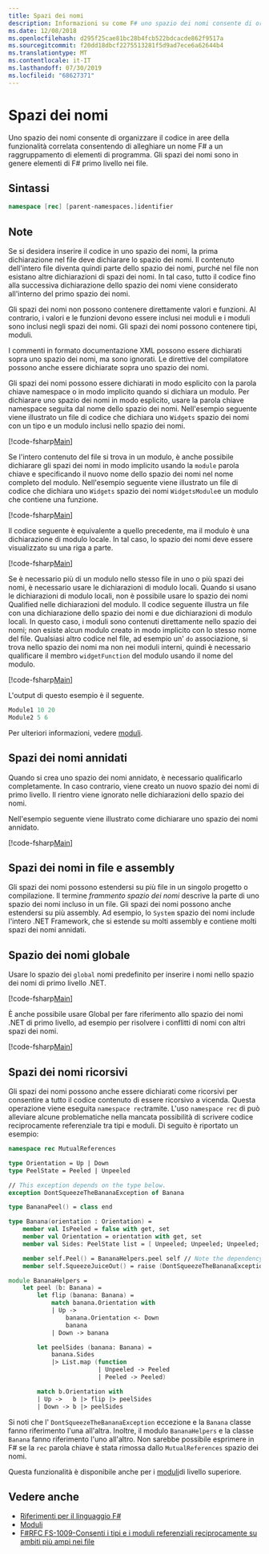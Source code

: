 ```yaml
---
title: Spazi dei nomi
description: Informazioni su come F# uno spazio dei nomi consente di organizzare il codice in aree di funzionalità correlate consentendo di alleghiare un nome a un raggruppamento di elementi di programma.
ms.date: 12/08/2018
ms.openlocfilehash: d295f25cae81bc28b4fcb522bdcacde862f9517a
ms.sourcegitcommit: f20dd18dbcf2275513281f5d9ad7ece6a62644b4
ms.translationtype: MT
ms.contentlocale: it-IT
ms.lasthandoff: 07/30/2019
ms.locfileid: "68627371"
---
```

# <a name="namespaces"></a>Spazi dei nomi

Uno spazio dei nomi consente di organizzare il codice in aree della funzionalità correlata consentendo di alleghiare un nome F# a un raggruppamento di elementi di programma. Gli spazi dei nomi sono in genere elementi di F# primo livello nei file.

## <a name="syntax"></a>Sintassi

```fsharp
namespace [rec] [parent-namespaces.]identifier
```

## <a name="remarks"></a>Note

Se si desidera inserire il codice in uno spazio dei nomi, la prima dichiarazione nel file deve dichiarare lo spazio dei nomi. Il contenuto dell'intero file diventa quindi parte dello spazio dei nomi, purché nel file non esistano altre dichiarazioni di spazi dei nomi. In tal caso, tutto il codice fino alla successiva dichiarazione dello spazio dei nomi viene considerato all'interno del primo spazio dei nomi.

Gli spazi dei nomi non possono contenere direttamente valori e funzioni. Al contrario, i valori e le funzioni devono essere inclusi nei moduli e i moduli sono inclusi negli spazi dei nomi. Gli spazi dei nomi possono contenere tipi, moduli.

I commenti in formato documentazione XML possono essere dichiarati sopra uno spazio dei nomi, ma sono ignorati. Le direttive del compilatore possono anche essere dichiarate sopra uno spazio dei nomi.

Gli spazi dei nomi possono essere dichiarati in modo esplicito con la parola chiave namespace o in modo implicito quando si dichiara un modulo. Per dichiarare uno spazio dei nomi in modo esplicito, usare la parola chiave namespace seguita dal nome dello spazio dei nomi. Nell'esempio seguente viene illustrato un file di codice che dichiara uno `Widgets` spazio dei nomi con un tipo e un modulo inclusi nello spazio dei nomi.

[!code-fsharp[Main](~/samples/snippets/fsharp/lang-ref-2/snippet6406.fs)]

Se l'intero contenuto del file si trova in un modulo, è anche possibile dichiarare gli spazi dei nomi in modo implicito usando la `module` parola chiave e specificando il nuovo nome dello spazio dei nomi nel nome completo del modulo. Nell'esempio seguente viene illustrato un file di codice che dichiara uno `Widgets` spazio dei nomi `WidgetsModule`e un modulo che contiene una funzione.

[!code-fsharp[Main](~/samples/snippets/fsharp/lang-ref-2/snippet6401.fs)]

Il codice seguente è equivalente a quello precedente, ma il modulo è una dichiarazione di modulo locale. In tal caso, lo spazio dei nomi deve essere visualizzato su una riga a parte.

[!code-fsharp[Main](~/samples/snippets/fsharp/namespaces/snippet6402.fs)]

Se è necessario più di un modulo nello stesso file in uno o più spazi dei nomi, è necessario usare le dichiarazioni di modulo locali. Quando si usano le dichiarazioni di modulo locali, non è possibile usare lo spazio dei nomi Qualified nelle dichiarazioni del modulo. Il codice seguente illustra un file con una dichiarazione dello spazio dei nomi e due dichiarazioni di modulo locali. In questo caso, i moduli sono contenuti direttamente nello spazio dei nomi; non esiste alcun modulo creato in modo implicito con lo stesso nome del file. Qualsiasi altro codice nel file, ad esempio un' `do` associazione, si trova nello spazio dei nomi ma non nei moduli interni, quindi è necessario qualificare il membro `widgetFunction` del modulo usando il nome del modulo.

[!code-fsharp[Main](~/samples/snippets/fsharp/lang-ref-2/snippet6403.fs)]

L'output di questo esempio è il seguente.

```fsharp
Module1 10 20
Module2 5 6
```

Per ulteriori informazioni, vedere [moduli](modules.md).

## <a name="nested-namespaces"></a>Spazi dei nomi annidati

Quando si crea uno spazio dei nomi annidato, è necessario qualificarlo completamente. In caso contrario, viene creato un nuovo spazio dei nomi di primo livello. Il rientro viene ignorato nelle dichiarazioni dello spazio dei nomi.

Nell'esempio seguente viene illustrato come dichiarare uno spazio dei nomi annidato.

[!code-fsharp[Main](~/samples/snippets/fsharp/lang-ref-2/snippet6404.fs)]

## <a name="namespaces-in-files-and-assemblies"></a>Spazi dei nomi in file e assembly

Gli spazi dei nomi possono estendersi su più file in un singolo progetto o compilazione. Il termine *frammento spazio dei nomi* descrive la parte di uno spazio dei nomi incluso in un file. Gli spazi dei nomi possono anche estendersi su più assembly. Ad esempio, lo `System` spazio dei nomi include l'intero .NET Framework, che si estende su molti assembly e contiene molti spazi dei nomi annidati.

## <a name="global-namespace"></a>Spazio dei nomi globale

Usare lo spazio dei `global` nomi predefinito per inserire i nomi nello spazio dei nomi di primo livello .NET.

[!code-fsharp[Main](~/samples/snippets/fsharp/lang-ref-2/snippet6407.fs)]

È anche possibile usare Global per fare riferimento allo spazio dei nomi .NET di primo livello, ad esempio per risolvere i conflitti di nomi con altri spazi dei nomi.

[!code-fsharp[Main](~/samples/snippets/fsharp/lang-ref-2/snippet6408.fs)]

## <a name="recursive-namespaces"></a>Spazi dei nomi ricorsivi

Gli spazi dei nomi possono anche essere dichiarati come ricorsivi per consentire a tutto il codice contenuto di essere ricorsivo a vicenda.  Questa operazione viene eseguita `namespace rec`tramite. L'uso `namespace rec` di può alleviare alcune problematiche nella mancata possibilità di scrivere codice reciprocamente referenziale tra tipi e moduli. Di seguito è riportato un esempio:

```fsharp
namespace rec MutualReferences

type Orientation = Up | Down
type PeelState = Peeled | Unpeeled

// This exception depends on the type below.
exception DontSqueezeTheBananaException of Banana

type BananaPeel() = class end

type Banana(orientation : Orientation) =
    member val IsPeeled = false with get, set
    member val Orientation = orientation with get, set
    member val Sides: PeelState list = [ Unpeeled; Unpeeled; Unpeeled; Unpeeled] with get, set

    member self.Peel() = BananaHelpers.peel self // Note the dependency on the BananaHelpers module.
    member self.SqueezeJuiceOut() = raise (DontSqueezeTheBananaException self) // This member depends on the exception above.

module BananaHelpers =
    let peel (b: Banana) =
        let flip (banana: Banana) =
            match banana.Orientation with
            | Up -> 
                banana.Orientation <- Down
                banana
            | Down -> banana

        let peelSides (banana: Banana) =
            banana.Sides
            |> List.map (function
                         | Unpeeled -> Peeled
                         | Peeled -> Peeled)

        match b.Orientation with
        | Up ->   b |> flip |> peelSides
        | Down -> b |> peelSides
```

Si noti che l' `DontSqueezeTheBananaException` eccezione e la `Banana` classe fanno riferimento l'una all'altra.  Inoltre, il modulo `BananaHelpers` e la classe `Banana` fanno riferimento l'uno all'altro. Non sarebbe possibile esprimere in F# se la `rec` parola chiave è stata rimossa dallo `MutualReferences` spazio dei nomi.

Questa funzionalità è disponibile anche per i [moduli](modules.md)di livello superiore.

## <a name="see-also"></a>Vedere anche

- [Riferimenti per il linguaggio F#](index.md)
- [Moduli](modules.md)
- [F#RFC FS-1009-Consenti i tipi e i moduli referenziali reciprocamente su ambiti più ampi nei file](https://github.com/fsharp/fslang-design/blob/master/FSharp-4.1/FS-1009-mutually-referential-types-and-modules-single-scope.md)
